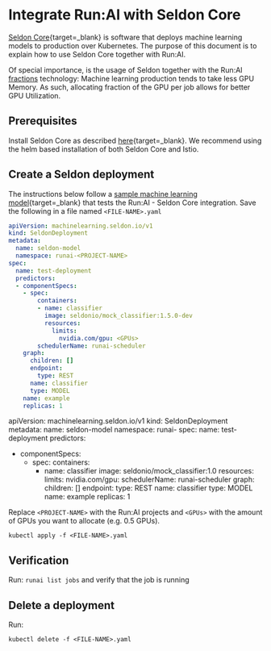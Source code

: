 # Integrate Run:AI with Seldon Core

[Seldon Core](https://github.com/SeldonIO/seldon-core){target=_blank} is software that deploys machine learning models to production over Kubernetes. The purpose of this document is to explain how to use Seldon Core together with Run:AI.  

Of special importance, is the usage of Seldon together with the Run:AI [fractions](../../Researcher/Walkthroughs/walkthrough-fractions.md) technology: Machine learning production tends to take less GPU Memory. As such, allocating fraction of the GPU per job allows for better GPU Utilization. 



## Prerequisites

Install Seldon Core as described [here](https://github.com/SeldonIO/seldon-core){target=_blank}. We recommend using the helm based installation of both Seldon Core and Istio.


## Create a Seldon deployment

The instructions below follow a [sample machine learning model](https://github.com/SeldonIO/seldon-core/blob/master/examples/models/autoscaling/model_with_hpa.yaml){target=_blank} that tests the Run:AI - Seldon Core integration.  Save the following in a file named `<FILE-NAME>.yaml`

``` YAML
apiVersion: machinelearning.seldon.io/v1
kind: SeldonDeployment
metadata:
  name: seldon-model
  namespace: runai-<PROJECT-NAME>
spec:
  name: test-deployment
  predictors:
  - componentSpecs:
    - spec:
        containers:
        - name: classifier
          image: seldonio/mock_classifier:1.5.0-dev
          resources:
            limits:
              nvidia.com/gpu: <GPUs>
        schedulerName: runai-scheduler
    graph:
      children: []
      endpoint:
        type: REST
      name: classifier
      type: MODEL
    name: example
    replicas: 1
```


apiVersion: machinelearning.seldon.io/v1
kind: SeldonDeployment
metadata:
  name: seldon-model
  namespace: runai-<PROJECT-NAME>
spec:
  name: test-deployment
  predictors:
  - componentSpecs:
    - spec:
        containers:
        - name: classifier
          image: seldonio/mock_classifier:1.0
          resources:
            limits:
              nvidia.com/gpu: <GPUs>
        schedulerName: runai-scheduler
    graph:
      children: []
      endpoint:
        type: REST
      name: classifier
      type: MODEL
    name: example
    replicas: 1


Replace `<PROJECT-NAME>` with the Run:AI projects and `<GPUs>` with the amount of GPUs you want to allocate (e.g. 0.5 GPUs).

```
kubectl apply -f <FILE-NAME>.yaml
```

## Verification 

Run: `runai list jobs` and verify that the job is running

## Delete a deployment

Run: 

```
kubectl delete -f <FILE-NAME>.yaml
```

